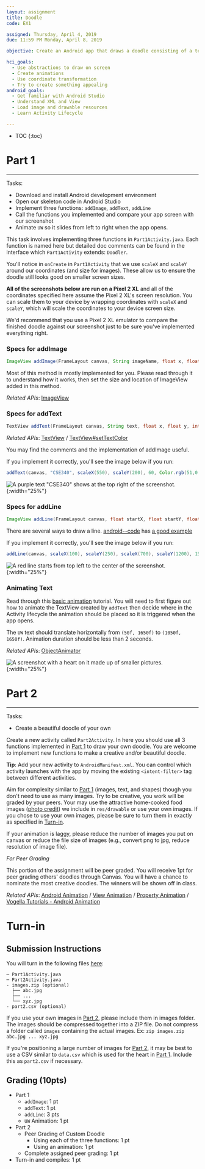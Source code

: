 ```yaml
---
layout: assignment
title: Doodle
code: EX1

assigned: Thursday, April 4, 2019
due: 11:59 PM Monday, April 8, 2019

objective: Create an Android app that draws a doodle consisting of a text, a line, and a set of images on the main canvas.

hci_goals:
  - Use abstractions to draw on screen
  - Create animations
  - Use coordinate transformation
  - Try to create something appealing
android_goals:
  - Get familiar with Android Studio
  - Understand XML and View
  - Load image and drawable resources
  - Learn Activity Lifecycle

---
```


* TOC
{:toc}

# Part 1
***

Tasks:
- Download and install Android development environment
- Open our skeleton code in Android Studio
- Implement three functions: `addImage`, `addText`, `addLine`
- Call the functions you implemented and compare your app screen with our screenshot
- Animate `UW` so it slides from left to right when the app opens.

This task involves implementing three functions in `Part1Activity.java`. Each function is named here but detailed doc comments can be found in the interface which `Part1Activity` extends: `Doodler`.

You'll notice in `onCreate` in `Part1Activity` that we use `scaleX` and `scaleY` around our coordinates (and size for images). These allow us to ensure the doodle still looks good on smaller screen sizes.

**All of the screenshots below are run on a Pixel 2 XL** and all of the coordinates specified here assume the Pixel 2 XL's screen resolution. You can scale them to your device by wrapping coordinates with `scaleX` and `scaleY`, which will scale the coordinates to your device screen size.

We'd recommend that you use a Pixel 2 XL emulator to compare the finished doodle against our screenshot just to be sure you've implemented everything right.

### Specs for addImage
```java
ImageView addImage(FrameLayout canvas, String imageName, float x, float y, int size);
```

Most of this method is mostly implemented for you. Please read through it to understand how it works, then set the size and location of ImageView added in this method.

*Related APIs*:
[ImageView](https://developer.android.com/reference/android/widget/ImageView.html)

### Specs for addText
```java
TextView addText(FrameLayout canvas, String text, float x, float y, int fontSize, int color);
```

*Related APIs*:
[TextView](https://developer.android.com/reference/android/widget/TextView.html) /
[TextView#setTextColor](https://developer.android.com/reference/android/widget/TextView#setTextColor(int))

You may find the comments and the implementation of addImage useful.

If you implement it correctly, you'll see the image below if you run:
```java
addText(canvas, "CSE340", scaleX(550), scaleY(200), 60, Color.rgb(51,0,111))
```

![A purple text "CSE340" shows at the top right of the screenshot.](doodle-img/add_text_sample.jpeg){:width="25%"}

### Specs for addLine
```java
ImageView addLine(FrameLayout canvas, float startX, float startY, float endX, float endY, int width, int color);
```

There are several ways to draw a line. [android--code](https://android--code.blogspot.com) has [a good example](https://android--code.blogspot.com/2015/11/android-how-to-draw-line-on-canvas.html)

If you implement it correctly, you'll see the image below if you run:
```java
addLine(canvas, scaleX(100), scaleY(250), scaleX(700), scaleY(1200), 15, Color.rgb(200,0,0))
```

![A red line starts from top left to the center of the screenshot.](doodle-img/add_line_sample.jpeg){:width="25%"}

### Animating Text

Read through this [basic animation](https://developer.android.com/training/animation/reposition-view) tutorial. You will need to first figure out how to animate the TextView created by `addText` then decide where in the Activity lifecycle the animation should be placed so it is triggered when the app opens.

The `UW` text should translate horizontally from `(50f, 1650f)` to `(1050f, 1650f)`. Animation duration should be less than 2 seconds.

*Related APIs*:
[ObjectAnimator](https://developer.android.com/reference/android/animation/ObjectAnimator)

![A screenshot with a heart on it made up of smaller pictures.](doodle-img/screenshot.jpeg){:width="25%"}

# Part 2
***

Tasks:
- Create a beautiful doodle of your own

Create a new activity called `Part2Activity`. In here you should use all 3 functions implemented in [Part 1](#part-1) to draw your own doodle. You are welcome to implement new functions to make a creative and/or beautiful doodle.

**Tip**: Add your new activity to `AndroidManifest.xml`. You can control which activity launches with the app by moving the existing `<intent-filter>` tag between different activities.

Aim for complexity similar to [Part 1](#part-1) (images, text, and shapes) though you don't need to use as many images. Try to be creative, you work will be graded by your peers. Your may use the attractive home-cooked food images ([photo credit](https://www.XiaoyiZhang.me)) we include in `res/drawable` or use your own images. If you chose to use your own images, please be sure to turn them in exactly as specified in [Turn-in](#turn-in).

If your animation is laggy, please reduce the number of images you put on canvas or reduce the file size of images (e.g., convert png to jpg, reduce resolution of image file).

*For Peer Grading*
<!-- XXX TODO(rfrowe): Will we use canvas -->
This portion of the assignment will be peer graded. You will receive 1pt for peer grading others' doodles through Canvas. You will have a chance to nominate the most creative doodles. The winners will be shown off in class.

*Related APIs*:
[Android Animation](https://developer.android.com/training/animation/reposition-view) /
[View Animation](https://developer.android.com/guide/topics/graphics/view-animation.html) /
[Property Animation](https://developer.android.com/guide/topics/graphics/prop-animation.html) /
[Vogella Tutorials - Android Animation](http://www.vogella.com/tutorials/AndroidAnimation/article.html)

# Turn-in
## Submission Instructions

You will turn in the following files <a href="javascript:alert('Turn-in link pending assignment release');">here</a>:

```
─ Part1Activity.java
─ Part2Activity.java
- images.zip (optional)
  ├── abc.jpg
  ├── ...
  └── xyz.jpg
- part2.csv (optional)
```

If you use your own images in [Part 2](#part-2), please include them in images folder. The images should be compressed together into a ZIP file. Do not compress a folder called `images` containing the actual images. Ex: `zip images.zip abc.jpg ... xyz.jpg`

If you're positioning a large number of images for [Part 2](#part-2), it may be best to use a CSV similar to `data.csv` which is used for the heart in [Part 1](#part-1). Include this as `part2.csv` if necessary.

## Grading (10pts)

- Part 1
  - `addImage`: 1 pt
  - `addText`: 1 pt
  - `addLine`: 3 pts
  - `UW` Animation: 1 pt
- Part 2
  - Peer Grading of Custom Doodle
    - Using each of the three functions: 1 pt
    - Using an animation: 1 pt
  - Complete assigned peer grading: 1 pt
- Turn-in and compiles: 1 pt
